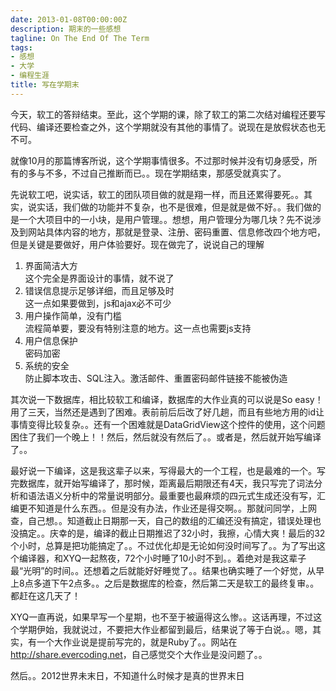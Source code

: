 ```yaml
---
date: 2013-01-08T00:00:00Z
description: 期末的一些感想
tagline: On The End Of The Term
tags:
- 感想
- 大学
- 编程生涯
title: 写在学期末
---
```


今天，软工的答辩结束。至此，这个学期的课，除了软工的第二次结对编程还要写代码、编译还要检查之外，这个学期就没有其他的事情了。说现在是放假状态也无不可。

就像10月的那篇博客所说，这个学期事情很多。不过那时候并没有切身感受，所有的多与不多，不过自己推断而已。。现在学期结束，那感受就真实了。

先说软工吧，说实话，软工的团队项目做的就是翔一样，而且还累得要死。。其实，说实话，我们做的功能并不复杂，也不是很难，但是就是做不好。。我们做的是一个大项目中的一小块，是用户管理。。想想，用户管理分为哪几块？先不说涉及到网站具体内容的地方，那就是登录、注册、密码重置、信息修改四个地方吧，但是关键是要做好，用户体验要好。现在做完了，说说自己的理解

1. 界面简洁大方  
   这个完全是界面设计的事情，就不说了
1. 错误信息提示足够详细，而且足够及时  
   这一点如果要做到，js和ajax必不可少  
1. 用户操作简单，没有门槛  
   流程简单要，要没有特别注意的地方。这一点也需要js支持
1. 用户信息保护  
   密码加密
1. 系统的安全  
   防止脚本攻击、SQL注入。激活邮件、重置密码邮件链接不能被伪造

其次说一下数据库，相比较软工和编译，数据库的大作业真的可以说是So easy！用了三天，当然还是遇到了困难。表前前后后改了好几趟，而且有些地方用的id让事情变得比较复杂。。还有一个困难就是DataGridView这个控件的使用，这个问题困住了我们一个晚上！！然后，然后就没有然后了。。或者是，然后就开始写编译了。。

最好说一下编译，这是我这辈子以来，写得最大的一个工程，也是最难的一个。写完数据库，就开始写编译了，那时候，距离最后期限还有4天，我只写完了词法分析和语法语义分析中的常量说明部分。最重要也最麻烦的四元式生成还没有写，汇编更不知道是什么东西。。但是没有办法，作业还是得交啊。。那就问同学，上网查，自己想。。知道截止日期那一天，自己的数组的汇编还没有搞定，错误处理也没搞定。。庆幸的是，编译的截止日期推迟了32小时，我擦，心情大爽！最后的32个小时，总算是把功能搞定了。。不过优化却是无论如何没时间写了。。为了写出这个编译器，和XYQ一起熬夜，72个小时睡了10小时不到。。着绝对是我这辈子最“光明”的时间。。还想着之后就能好好睡觉了。。结果也确实睡了一个好觉，从早上8点多道下午2点多。。之后是数据库的检查，然后第二天是软工的最终复审。。都赶在这几天了！

XYQ一直再说，如果早写一个星期，也不至于被逼得这么惨。。这话再理，不过这个学期伊始，我就说过，不要把大作业都留到最后，结果说了等于白说。。嗯，其实，有一个大作业说是提前写完的，就是Ruby了。。网站在<http://share.evercoding.net>，自己感觉交个大作业是没问题了。。

然后。。2012世界未末日，不知道什么时候才是真的世界末日
